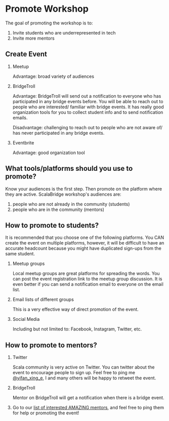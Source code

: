 # Promote Workshop

The goal of promoting the workshop is to:
1. Invite students who are underrepresented in tech
2. Invite more mentors


## Create Event

1. Meetup

   Advantage: broad variety of audiences


2. BridgeTroll

   Advantage: BridgeTroll will send out a notification to everyone who has participated in any bridge events before. You will be able to reach out to people who are interested/ familiar with bridge events.
   It has really good organization tools for you to collect student info and to send notification emails.

   Disadvantage: challenging to reach out to people who are not aware of/ has never participated in any bridge events.


3. Eventbrite

   Advantage: good organization tool


## What tools/platforms should you use to promote?
Know your audiences is the first step. Then promote on the platform where they are active.
ScalaBridge workshop's audiences are:
1. people who are not already in the community (students)
2. people who are in the community (mentors)


## How to promote to students?
It is recommended that you choose one of the following platforms. You CAN create the event on multiple platforms, however, it will be difficult to have an accurate headcount because you might have duplicated sign-ups from the same student.

1. Meetup groups

   Local meetup groups are great platforms for spreading the words. You can post the event registration link to the meetup group discussion. It is even better if you can send a notification email to everyone on the email list.

2. Email lists of different groups

   This is a very effective way of direct promotion of the event.


3. Social Media

   Including but not limited to: Facebook, Instagram, Twitter, etc.


## How to promote to mentors?

1. Twitter

   Scala community is very active on Twitter. You can twitter about the event to encourage people to sign up. Feel free to ping me [@yifan_xing_e](https://twitter.com/yifan_xing_e), I and many others will be happy to retweet the event.


2. BridgeTroll

   Mentor on BridgeTroll will get a notification when there is a bridge event.


3. Go to our [list of interested AMAZING mentors](./invite-mentors.md#interested--mentors), and feel free to ping them for help or promoting the event!